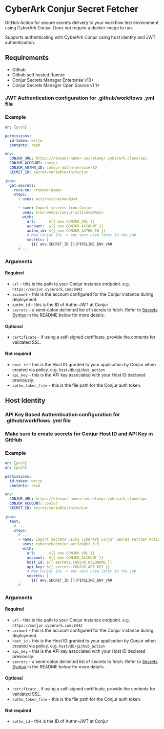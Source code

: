 # CyberArk Conjur Secret Fetcher

GitHub Action for secure secrets delivery to your workflow test environment using CyberArk Conjur. Does not require a docker image to run.

Supports authenticating with CyberArk Conjur using host identity and JWT authentication.

## Requirements

* Github
* Github self hosted Runner
* Conjur Secrets Manager Enterprise v10+
* Conjur Secrets Manager Open Source v1.1+

### JWT Authentication configuration for .github/workflows .yml file

### Example

```yaml
on: [push]

permissions:
  id-token: write
  contents: read

env:
  CONJUR_URL: https://<tenant-name>.secretsmgr.cyberark.cloud/api
  CONJUR_ACCOUNT: conjur
  CONJUR_AUTHN_ID: conjur-authn-service-ID
  SECRET_ID: secret/variable/in/conjur

jobs:
  get-secrets:
    runs-on: <runner-name>
    steps:
      - uses: actions/checkout@v4

      - name: Import secrets from Conjur
        uses: Arun-Demos/conjur-actionv2@main
        with:
          url:      ${{ env.CONJUR_URL }}
          account:  ${{ env.CONJUR_ACCOUNT }}
          authn_id: ${{ env.CONJUR_AUTHN_ID }}
          # Map Conjur IDs -> env vars used later in the job
          secrets: |
            ${{ env.SECRET_ID }}|PIPELINE_ENV_VAR
      # ...
```

### Arguments

#### Required

* `url` - this is the path to your Conjur instance endpoint.  e.g. `https://conjur.cyberark.com:8443`
* `account` - this is the account configured for the Conjur instance during deployment.
* `authn_id` - this is the ID of Authn-JWT at Conjur
* `secrets` - a semi-colon delimited list of secrets to fetch.  Refer to [Secrets Syntax](#secrets-syntax) in the README below for more details.

#### Optional

* `certificate` - if using a self-signed certificate, provide the contents for validated SSL.

#### Not required
* `host_id` - this is the Host ID granted to your application by Conjur when created via policy. e.g. `host/db/github_action`
* `api_key` - this is the API key associated with your Host ID declared previously.
* `authn_token_file` - this is the file path for the Conjur auth token.

## Host Identity
### API Key Based Authentication configuration for .github/workflows .yml file
### Make sure to create secrets for Conjur Host ID and API Key in GitHub

### Example

```yaml
on: [push]
on: [push]

permissions:
  id-token: write
  contents: read

env:
  CONJUR_URL: https://<tenant-name>.secretsmgr.cyberark.cloud/api
  CONJUR_ACCOUNT: conjur
  SECRET_ID: secret/variable/in/conjur

jobs:
  test:
    # ...
    steps:
      # ...
      - name: Import Secrets using CyberArk Conjur Secret Fetcher Action
        uses: cyberark/conjur-action@v2.0.5
        with:
          url:      ${{ env.CONJUR_URL }}
          account:  ${{ env.CONJUR_ACCOUNT }}
          host_id: ${{ secrets.CONJUR_USERNAME }}
          api_key: ${{ secrets.CONJUR_API_KEY }}
          # Map Conjur IDs -> env vars used later in the job
          secrets: |
            ${{ env.SECRET_ID }}|PIPELINE_ENV_VAR
      # ...
```

### Arguments

#### Required

* `url` - this is the path to your Conjur instance endpoint.  e.g. `https://conjur.cyberark.com:8443`
* `account` - this is the account configured for the Conjur instance during deployment.
* `host_id` - this is the Host ID granted to your application by Conjur when created via policy. e.g. `host/db/github_action`
* `api_key` - this is the API key associated with your Host ID declared previously.
* `secrets` - a semi-colon delimited list of secrets to fetch.  Refer to [Secrets Syntax](#secrets-syntax) in the README below for more details.

#### Optional

* `certificate` - if using a self-signed certificate, provide the contents for validated SSL.
* `authn_token_file` - this is the file path for the Conjur auth token.

#### Not required
* `authn_id` - this is the ID of Authn-JWT at Conjur
